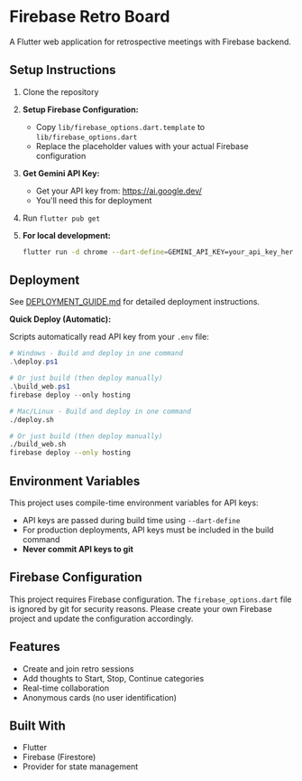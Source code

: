 # Firebase Retro Board

A Flutter web application for retrospective meetings with Firebase backend.

## Setup Instructions

1. Clone the repository

2. **Setup Firebase Configuration:**
   - Copy `lib/firebase_options.dart.template` to `lib/firebase_options.dart`
   - Replace the placeholder values with your actual Firebase configuration

3. **Get Gemini API Key:**
   - Get your API key from: https://ai.google.dev/
   - You'll need this for deployment

4. Run `flutter pub get`

5. **For local development:**
   ```bash
   flutter run -d chrome --dart-define=GEMINI_API_KEY=your_api_key_here
   ```

## Deployment

See [DEPLOYMENT_GUIDE.md](DEPLOYMENT_GUIDE.md) for detailed deployment instructions.

**Quick Deploy (Automatic):**

Scripts automatically read API key from your `.env` file:

```powershell
# Windows - Build and deploy in one command
.\deploy.ps1

# Or just build (then deploy manually)
.\build_web.ps1
firebase deploy --only hosting
```

```bash
# Mac/Linux - Build and deploy in one command
./deploy.sh

# Or just build (then deploy manually)
./build_web.sh
firebase deploy --only hosting
```

## Environment Variables

This project uses compile-time environment variables for API keys:
- API keys are passed during build time using `--dart-define`
- For production deployments, API keys must be included in the build command
- **Never commit API keys to git**

## Firebase Configuration

This project requires Firebase configuration. The `firebase_options.dart` file is ignored by git for security reasons. Please create your own Firebase project and update the configuration accordingly.

## Features

- Create and join retro sessions
- Add thoughts to Start, Stop, Continue categories
- Real-time collaboration
- Anonymous cards (no user identification)

## Built With

- Flutter
- Firebase (Firestore)
- Provider for state management
